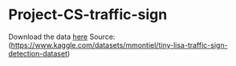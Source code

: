 # Project-CS-traffic-sign
Download the data [here](https://drive.google.com/file/d/1aOIfxolMtc1geZn1vSLfbaYkgsbtQc_F/view?usp=sharing)
Source: (https://www.kaggle.com/datasets/mmontiel/tiny-lisa-traffic-sign-detection-dataset)

